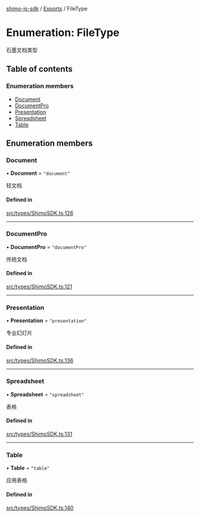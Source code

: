 [shimo-js-sdk](../README.md) / [Exports](../modules.md) / FileType

# Enumeration: FileType

石墨文档类型

## Table of contents

### Enumeration members

- [Document](FileType.md#document)
- [DocumentPro](FileType.md#documentpro)
- [Presentation](FileType.md#presentation)
- [Spreadsheet](FileType.md#spreadsheet)
- [Table](FileType.md#table)

## Enumeration members

### Document

• **Document** = `"document"`

轻文档

#### Defined in

[src/types/ShimoSDK.ts:126](https://github.com/shimohq/shimo-js-sdk/blob/f4d10e7/src/types/ShimoSDK.ts#L126)

___

### DocumentPro

• **DocumentPro** = `"documentPro"`

传统文档

#### Defined in

[src/types/ShimoSDK.ts:121](https://github.com/shimohq/shimo-js-sdk/blob/f4d10e7/src/types/ShimoSDK.ts#L121)

___

### Presentation

• **Presentation** = `"presentation"`

专业幻灯片

#### Defined in

[src/types/ShimoSDK.ts:136](https://github.com/shimohq/shimo-js-sdk/blob/f4d10e7/src/types/ShimoSDK.ts#L136)

___

### Spreadsheet

• **Spreadsheet** = `"spreadsheet"`

表格

#### Defined in

[src/types/ShimoSDK.ts:131](https://github.com/shimohq/shimo-js-sdk/blob/f4d10e7/src/types/ShimoSDK.ts#L131)

___

### Table

• **Table** = `"table"`

应用表格

#### Defined in

[src/types/ShimoSDK.ts:140](https://github.com/shimohq/shimo-js-sdk/blob/f4d10e7/src/types/ShimoSDK.ts#L140)
